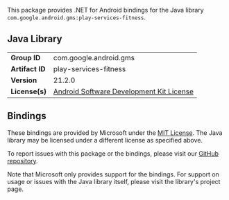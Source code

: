 This package provides .NET for Android bindings for the Java library `com.google.android.gms:play-services-fitness`.

## Java Library

| | |
|-|-|
| **Group ID** | com.google.android.gms |
| **Artifact ID** | play-services-fitness |
| **Version** | 21.2.0 |
| **License(s)** | [Android Software Development Kit License](https://developer.android.com/studio/terms.html) |

## Bindings

These bindings are provided by Microsoft under the [MIT License](https://opensource.org/licenses/MIT). The Java
library may be licensed under a different license as specified above.

To report issues with this package or the bindings, please visit our [GitHub repository](https://aka.ms/android-libraries).

Note that Microsoft only provides support for the bindings. For support on
usage or issues with the Java library itself, please visit the library's project page.
